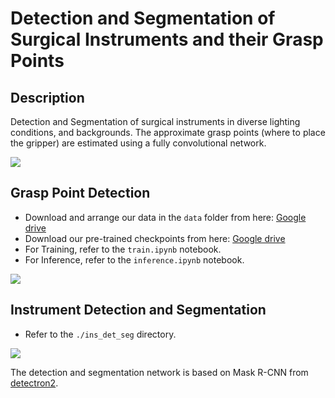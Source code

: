 # Detection and Segmentation of Surgical Instruments and their Grasp Points
## Description
Detection and Segmentation of surgical instruments in diverse lighting conditions, and backgrounds. The approximate grasp points (where to place the gripper) are estimated using a fully convolutional network. 

![](intro.gif)

## Grasp Point Detection
- Download and arrange our data in the `data` folder from here: [Google drive]()
- Download our pre-trained checkpoints from here: [Google drive]()
- For Training, refer to the `train.ipynb` notebook.
- For Inference, refer to the `inference.ipynb` notebook.

![](pic.png)


## Instrument Detection and Segmentation
- Refer to the `./ins_det_seg` directory.

![](Picture1.png)

The detection and segmentation network is based on Mask R-CNN from [detectron2](https://github.com/facebookresearch/detectron2). 